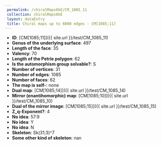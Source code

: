 ```yaml
--- 
 permalink: /chiralMaps6kE/CM_1085_11 
 collection: chiralMaps6kE
 layout: dataEntry
 title: Chiral maps up to 6000 edges - CM[1085;11]
---
```


- **ID**: [CM[1085;11]]({{ site.url }}/test/CM_1085_11)
- **Genus of the underlying surface**: 497
- **Length of the face**: 35
- **Valency**: 70
- **Length of the Petrie polygon**: 62
- **Is the automorphism group solvable?**: S
- **Number of vertices**: 31
- **Number of edges**: 1085
- **Number of faces**: 62
- **The map is self-**: none
- **Dual map**: [CM[1085;14]]({{ site.url }}/test/CM_1085_14)
- **Mirror (enantihomorphic) map**: [CM[1085;10]]({{ site.url }}/test/CM_1085_10)
- **Dual of the mirror image**: [CM[1085;15]]({{ site.url }}/test/CM_1085_15)
- **Z_q-Exponent?**: 4
- **No idea**:  57:9
- **No idea**: Y
- **No idea**: N
- **Skeleton**: Sk(31;3)^7
- **Some other kind of skeleton**: nan
